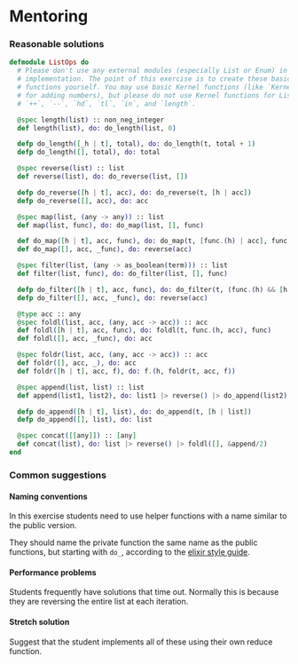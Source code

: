 # Mentoring

### Reasonable solutions

```elixir
defmodule ListOps do
  # Please don't use any external modules (especially List or Enum) in your
  # implementation. The point of this exercise is to create these basic
  # functions yourself. You may use basic Kernel functions (like `Kernel.+/2`
  # for adding numbers), but please do not use Kernel functions for Lists like
  # `++`, `--`, `hd`, `tl`, `in`, and `length`.

  @spec length(list) :: non_neg_integer
  def length(list), do: do_length(list, 0)

  defp do_length([_h | t], total), do: do_length(t, total + 1)
  defp do_length([], total), do: total

  @spec reverse(list) :: list
  def reverse(list), do: do_reverse(list, [])

  defp do_reverse([h | t], acc), do: do_reverse(t, [h | acc])
  defp do_reverse([], acc), do: acc

  @spec map(list, (any -> any)) :: list
  def map(list, func), do: do_map(list, [], func)

  def do_map([h | t], acc, func), do: do_map(t, [func.(h) | acc], func)
  def do_map([], acc, _func), do: reverse(acc)

  @spec filter(list, (any -> as_boolean(term))) :: list
  def filter(list, func), do: do_filter(list, [], func)

  defp do_filter([h | t], acc, func), do: do_filter(t, (func.(h) && [h | acc]) || acc, func)
  defp do_filter([], acc, _func), do: reverse(acc)

  @type acc :: any
  @spec foldl(list, acc, (any, acc -> acc)) :: acc
  def foldl([h | t], acc, func), do: foldl(t, func.(h, acc), func)
  def foldl([], acc, _func), do: acc

  @spec foldr(list, acc, (any, acc -> acc)) :: acc
  def foldr([], acc, _), do: acc
  def foldr([h | t], acc, f), do: f.(h, foldr(t, acc, f))

  @spec append(list, list) :: list
  def append(list1, list2), do: list1 |> reverse() |> do_append(list2)

  defp do_append([h | t], list), do: do_append(t, [h | list])
  defp do_append([], list), do: list

  @spec concat([[any]]) :: [any]
  def concat(list), do: list |> reverse() |> foldl([], &append/2)
end
```

### Common suggestions

#### Naming conventions

In this exercise students need to use helper functions with a name similar to the public version.

They should name the private function the same name as the public functions,
but starting with `do_`, according to the
[elixir style guide](https://github.com/christopheradams/elixir_style_guide#private-functions-with-same-name-as-public).

#### Performance problems

Students frequently have solutions that time out.
Normally this is because they are reversing the entire list at each iteration.

#### Stretch solution

Suggest that the student implements all of these using their own reduce function.
